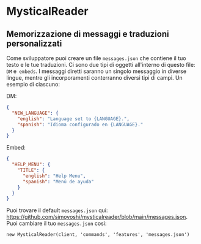 # MysticalReader

## Memorizzazione di messaggi e traduzioni personalizzati

Come sviluppatore puoi creare un file `messages.json` che contiene il tuo testo e le tue traduzioni. Ci sono due tipi di oggetti all'interno di questo file: `DM` e` embeds`. I messaggi diretti saranno un singolo messaggio in diverse lingue, mentre gli incorporamenti conterranno diversi tipi di campi. Un esempio di ciascuno:

DM:

```JSON
{
  "NEW_LANGUAGE": {
    "english": "Language set to {LANGUAGE}.",
    "spanish": "Idioma configurado en {LANGUAGE}."
  }
}
```

Embed:

```JSON
{
  "HELP_MENU": {
    "TITLE": {
      "english": "Help Menu",
      "spanish": "Menú de ayuda"
    }
  }
}
```

Puoi trovare il default `messages.json` qui: https://github.com/simoyoshi/mysticalreader/blob/main/messages.json. Puoi cambiare il tuo `messages.json` così:

```JS
new MysticalReader(client, 'commands', 'features', 'messages.json')
```
